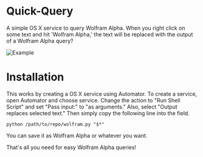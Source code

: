 Quick-Query
===========

A simple OS X service to query Wolfram Alpha. When you right click on some text and hit 'Wolfram Alpha,' the text will be replaced with the output of a Wolfram Alpha query?

![Example](https://raw.github.com/varunrau/Quick-Query/master/wolfram_screencap.png)

Installation
============

This works by creating a OS X service using Automator. To create a service, open Automator and choose service. Change the action to "Run Shell Script" and set "Pass input:" to "as arguments." Also, select "Output replaces selected text." Then simply copy the following line into the field.

    python /path/to/repo/wolfram.py "$*"

You can save it as Wolfram Alpha or whatever you want.

That's all you need for easy Wolfram Alpha queries!

